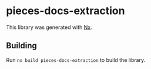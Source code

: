 # pieces-docs-extraction

This library was generated with [Nx](https://nx.dev).

## Building

Run `nx build pieces-docs-extraction` to build the library.
